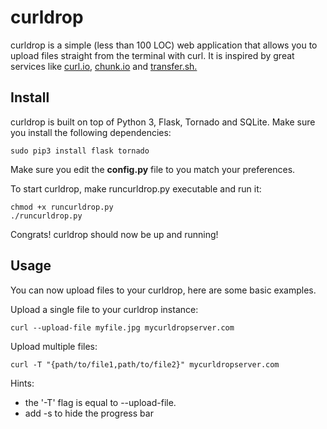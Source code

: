 curldrop
========

curldrop is a simple (less than 100 LOC) web application that allows you to upload files straight from the terminal with curl. It is inspired by great services like <a href="http://curl.io/">curl.io</a>, <a href="http://chunk.io/">chunk.io</a> and <a href="https://transfer.sh/">transfer.sh.</a>

Install
-------

curldrop is built on top of Python 3, Flask, Tornado and SQLite. Make sure you install the following dependencies:

```
sudo pip3 install flask tornado
```

Make sure you edit the **config.py** file to you match your preferences.

To start curldrop, make runcurldrop.py executable and run it:

```
chmod +x runcurldrop.py
./runcurldrop.py
```

Congrats! curldrop should now be up and running! 

Usage
-----

You can now upload files to your curldrop, here are some basic examples. 

Upload a single file to your curldrop instance:
```
curl --upload-file myfile.jpg mycurldropserver.com
```

Upload multiple files:
```
curl -T "{path/to/file1,path/to/file2}" mycurldropserver.com
```

Hints: 
* the '-T' flag is equal to --upload-file.
* add -s to hide the progress bar
